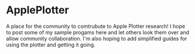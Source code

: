 # ApplePlotter
A place for the community to comtrubute to Apple Plotter research! 
I hope to post some of my sample progams here and let others look them over and allow community collaboration.
I'm also hoping to add simplified guides for using the plotter and getting it going. 
